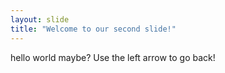 ```yaml
---
layout: slide
title: "Welcome to our second slide!"
---
```

hello world maybe?
Use the left arrow to go back!
